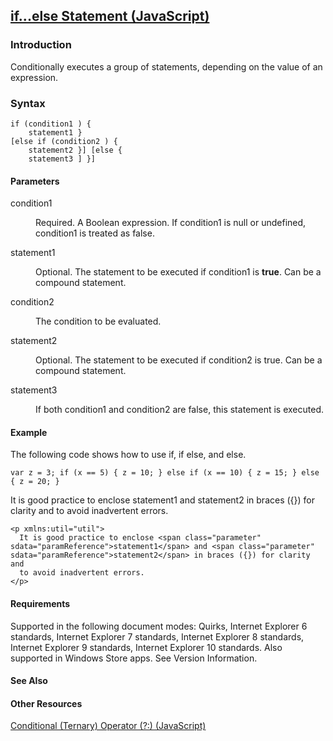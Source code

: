 ## [if...else Statement (JavaScript)](if_else-Statement.html)

### Introduction 

 Conditionally executes a group of statements, depending on the value of an expression.

### Syntax 

```
if (condition1 ) { 
	statement1 } 
[else if (condition2 ) { 
	statement2 }] [else { 
	statement3 ] }]
```

#### Parameters 

<div id="sectionSection0" class="section" name="collapseableSection" style="" expanded="true">
  <dl class="authored">
    <dt>
      <span class="parameter" sdata="paramReference" xmlns:util="util">condition1</span>
    </dt>
    <dd>
      <p xmlns:util="util">
        Required. A Boolean expression. If <span class="parameter" sdata="paramReference">condition1</span> is <span sdata="langKeyword" value="null"><span class="keyword">null</span></span> or
        <span sdata="langKeyword" value="undefined"><span class="keyword">undefined</span></span>, <span class="parameter" sdata="paramReference">condition1</span> is treated as <span sdata=
        "langKeyword" value="false"><span class="keyword">false</span></span>.
      </p>
    </dd>
    <dt>
      <span class="parameter" sdata="paramReference" xmlns:util="util">statement1</span>
    </dt>
    <dd>
      <p xmlns:util="util">
        Optional. The statement to be executed if <span class="parameter" sdata="paramReference">condition1</span> is <b>true</b>. Can be a compound statement.
      </p>
    </dd>
    <dt>
      <span class="parameter" sdata="paramReference" xmlns:util="util">condition2</span>
    </dt>
    <dd>
      <p xmlns:util="util">
        The condition to be evaluated.
      </p>
    </dd>
    <dt>
      <span class="parameter" sdata="paramReference" xmlns:util="util">statement2</span>
    </dt>
    <dd>
      <p xmlns:util="util">
        Optional. The statement to be executed if <span class="parameter" sdata="paramReference">condition2</span> is <span sdata="langKeyword" value="true"><span class="keyword">true</span></span>.
        Can be a compound statement.
      </p>
    </dd>
    <dt>
      <span class="parameter" sdata="paramReference" xmlns:util="util">statement3</span>
    </dt>
    <dd>
      <p xmlns:util="util">
        If both <span class="parameter" sdata="paramReference">condition1</span> and <span class="parameter" sdata="paramReference">condition2</span> are <span sdata="langKeyword" value=
        "false"><span class="keyword">false</span></span>, this statement is executed.
      </p>
    </dd>
  </dl>
</div>

#### Example 

<p xmlns:util="util">
  The following code shows how to use <span sdata="langKeyword" value="if"><span class="keyword">if</span></span>, <span sdata="langKeyword" value="if else"><span class="keyword">if
  else</span></span>, and <span sdata="langKeyword" value="else"><span class="keyword">else</span></span>.
</p>

```
var z = 3; if (x == 5) { z = 10; } else if (x == 10) { z = 15; } else { z = 20; }
```

<p xmlns:util="util">
  It is good practice to enclose <span class="parameter" sdata="paramReference">statement1</span> and <span class="parameter" sdata="paramReference">statement2</span> in braces ({}) for clarity and
  to avoid inadvertent errors.
</p>

```
<p xmlns:util="util">
  It is good practice to enclose <span class="parameter" sdata="paramReference">statement1</span> and <span class="parameter" sdata="paramReference">statement2</span> in braces ({}) for clarity and
  to avoid inadvertent errors.
</p>
```

#### Requirements 

<div id="requirementsTitleSection" class="section" name="collapseableSection" style="">
  <p xmlns:util="util"></p>
  <p>
    Supported in the following document modes: Quirks, Internet Explorer 6 standards, Internet Explorer 7 standards, Internet Explorer 8 standards, Internet Explorer 9 standards, Internet Explorer 10
    standards. Also supported in Windows Store apps. See Version Information.
  </p>
</div>

#### See Also 

<div id="seeAlsoSection" class="section" name="collapseableSection" style="">
  <h4 class="subHeading">
    Other Resources
  </h4>
  <div class="seeAlsoStyle">
    <span sdata="link" xmlns:util="util"><a href="7399ac32-9324-4a9a-ae76-be9c0f9df81c.htm">Conditional (Ternary) Operator (?:) (JavaScript)</a></span>
  </div>
</div>

